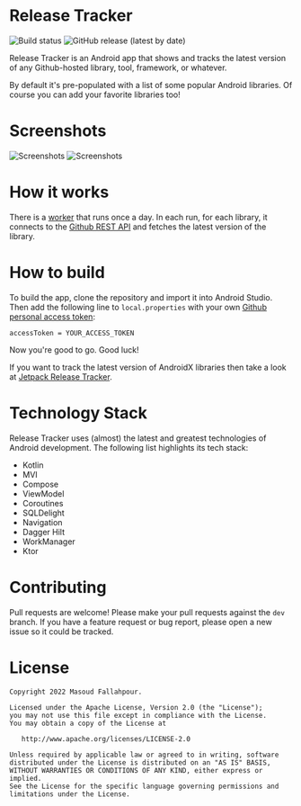 # Release Tracker
![Build status](https://github.com/masoodfallahpoor/ReleaseTracker/actions/workflows/build.yml/badge.svg?branch=dev)
![GitHub release (latest by date)](https://img.shields.io/github/v/release/masoodfallahpoor/ReleaseTracker?label=Latest%20version)

Release Tracker is an Android app that shows and tracks the latest version of any Github-hosted
library, tool, framework, or whatever.

By default it's pre-populated with a list of some popular Android libraries. Of course you can add
your favorite libraries too!

# Screenshots

![Screenshots](/screenshots/screenshots_1.png?raw=true "Screenshots")
![Screenshots](/screenshots/screenshots_2.png?raw=true "Screenshots")

# How it works
There is a [worker](https://developer.android.com/topic/libraries/architecture/workmanager) that
runs once a day. In each run, for each library, it connects to
the [Github REST API](https://docs.github.com/en/free-pro-team@latest/rest) and fetches the latest
version of the library.

# How to build

To build the app, clone the repository and import it into Android Studio. Then add the following
line to `local.properties` with your
own [Github personal access token](https://github.com/settings/tokens):

`accessToken = YOUR_ACCESS_TOKEN`

Now you're good to go. Good luck!

If you want to track the latest version of AndroidX libraries then take a look
at [Jetpack Release Tracker](https://github.com/lmj0011/jetpack-release-tracker).

# Technology Stack

Release Tracker uses (almost) the latest and greatest technologies of Android development. The
following list highlights its tech stack:

- Kotlin
- MVI
- Compose
- ViewModel
- Coroutines
- SQLDelight
- Navigation
- Dagger Hilt
- WorkManager
- Ktor

# Contributing
Pull requests are welcome! Please make your pull requests against the `dev` branch. If you have a
feature request or bug report, please open a new issue so it could be tracked.

License
=======

    Copyright 2022 Masoud Fallahpour.

    Licensed under the Apache License, Version 2.0 (the "License");
    you may not use this file except in compliance with the License.
    You may obtain a copy of the License at

       http://www.apache.org/licenses/LICENSE-2.0

    Unless required by applicable law or agreed to in writing, software
    distributed under the License is distributed on an "AS IS" BASIS,
    WITHOUT WARRANTIES OR CONDITIONS OF ANY KIND, either express or implied.
    See the License for the specific language governing permissions and
    limitations under the License.
